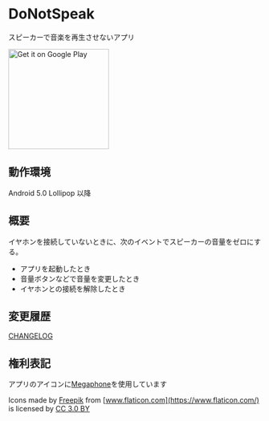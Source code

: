 # DoNotSpeak

スピーカーで音楽を再生させないアプリ

<a href='https://play.google.com/store/apps/details?id=io.github.diontools.donotspeak'><img alt='Get it on Google Play' src='https://play.google.com/intl/en_us/badges/images/generic/en_badge_web_generic.png' width="200"/></a>

## 動作環境

Android 5.0 Lollipop 以降

## 概要

イヤホンを接続していないときに、次のイベントでスピーカーの音量をゼロにする。

* アプリを起動したとき
* 音量ボタンなどで音量を変更したとき
* イヤホンとの接続を解除したとき

## 変更履歴

[CHANGELOG](./CHANGELOG.md)

## 権利表記

アプリのアイコンに[Megaphone](https://www.flaticon.com/free-icon/megaphone_262830)を使用しています

Icons made by [Freepik](https://www.freepik.com/) from [www.flaticon.com](https://www.flaticon.com/) is licensed by [CC 3.0 BY](http://creativecommons.org/licenses/by/3.0/)